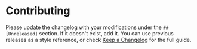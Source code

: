 # Contributing
Please update the changelog with your modifications under the `## [Unreleased]`
section. If it doesn't exist, add it. You can use previous releases as a style
reference, or check [Keep a Changelog](https://keepachangelog.com/en/1.0.0/) for
the full guide.